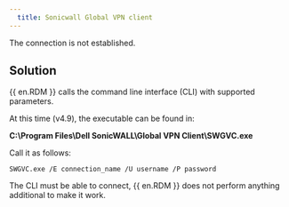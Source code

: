 ```yaml
---
  title: Sonicwall Global VPN client
---
```

The connection is not established.
## Solution
{{ en.RDM }} calls the command line interface (CLI) with supported parameters.  

At this time (v4.9), the executable can be found in:  

**C:\Program Files\Dell SonicWALL\Global VPN Client\SWGVC.exe**  

Call it as follows:  

`SWGVC.exe /E connection_name /U username /P password`  

The CLI must be able to connect, {{ en.RDM }} does not perform anything additional to make it work.
